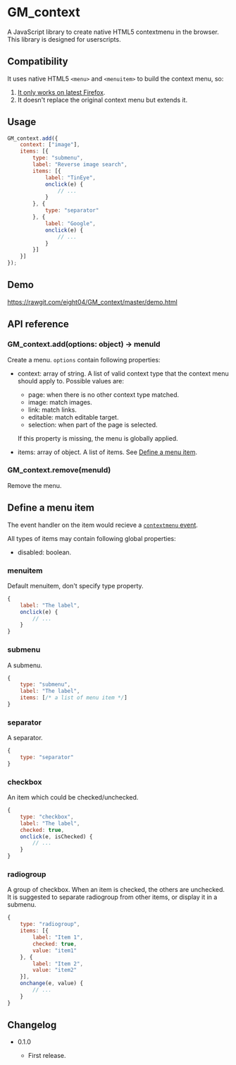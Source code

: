 GM_context
==========

A JavaScript library to create native HTML5 contextmenu in the browser. This library is designed for userscripts.

Compatibility
-------------

It uses native HTML5 `<menu>` and `<menuitem>` to build the context menu, so:

1. [It only works on latest Firefox](https://developer.mozilla.org/en-US/docs/Web/HTML/Element/menuitem#Browser_compatibility).
2. It doesn't replace the original context menu but extends it.

Usage
-----
```js
GM_context.add({
	context: ["image"],
	items: [{
		type: "submenu",
		label: "Reverse image search",
		items: [{
			label: "TinEye",
			onclick(e) {
				// ...
			}
		}, {
			type: "separator"
		}, {
			label: "Google",
			onclick(e) {
				// ...
			}
		}]
	}]
});
```

Demo
----

https://rawgit.com/eight04/GM_context/master/demo.html

API reference
-------------

### GM_context.add(options: object) -> menuId

Create a menu. `options` contain following properties:

* context: array of string. A list of valid context type that the context menu should apply to. Possible values are:

	- page: when there is no other context type matched.
	- image: match images.
	- link: match links.
	- editable: match editable target.
	- selection: when part of the page is selected.
	
	If this property is missing, the menu is globally applied.

* items: array of object. A list of items. See [Define a menu item](#define-a-menu-item).

### GM_context.remove(menuId)

Remove the menu.

Define a menu item
------------------

The event handler on the item would recieve a [`contextmenu` event](https://developer.mozilla.org/en-US/docs/Web/Events/contextmenu).

All types of items may contain following global properties:

* disabled: boolean.

### menuitem

Default menuitem, don't specify type property.

```js
{
	label: "The label",
	onclick(e) {
		// ...
	}
}
```

### submenu

A submenu.

```js
{
	type: "submenu",
	label: "The label",
	items: [/* a list of menu item */]
}
```

### separator

A separator.

```js
{
	type: "separator"
}
```

### checkbox

An item which could be checked/unchecked.

```js
{
	type: "checkbox",
	label: "The label",
	checked: true,
	onclick(e, isChecked) {
		// ...
	}
}
```

### radiogroup

A group of checkbox. When an item is checked, the others are unchecked. It is suggested to separate radiogroup from other items, or display it in a submenu.

```js
{
	type: "radiogroup",
	items: [{
		label: "Item 1",
		checked: true,
		value: "item1"
	}, {
		label: "Item 2",
		value: "item2"
	}],
	onchange(e, value) {
		// ...
	}
}
```

Changelog
---------

* 0.1.0

    - First release.
